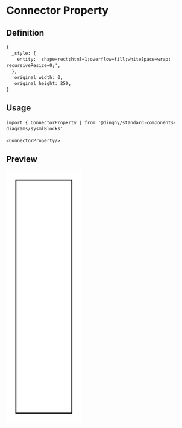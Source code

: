 # Connector Property

## Definition

```
{
  _style: { 
    entity: 'shape=rect;html=1;overflow=fill;whiteSpace=wrap;	recursiveResize=0;',
  },
  _original_width: 0,
  _original_height: 250,
}
```

## Usage

```
import { ConnectorProperty } from '@dinghy/standard-components-diagrams/sysmlBlocks'

<ConnectorProperty/>
```

## Preview

<img src="./connector-property.png" width="200"/>
